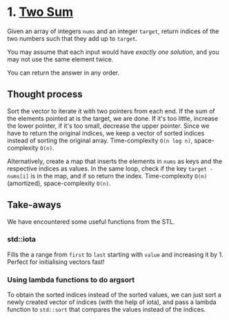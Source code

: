 # 1. [Two Sum](https://leetcode.com/problems/two-sum)

Given an array of integers `nums` and an integer `target`, return indices of the two numbers such that they add up to `target`.

You may assume that each input would have *exactly one solution*, and you may not use the same element twice.

You can return the answer in any order.

## Thought process

Sort the vector to iterate it with two pointers from each end. If the sum of the elements pointed at is the target, we are done. If it's too little, increase the lower pointer, if it's too small, decrease the upper pointer. Since we have to return the original indices, we keep a vector of sorted indices instead of sorting the original array. Time-complexity `O(n log n)`, space-complexity `O(n)`.

Alternatively, create a map that inserts the elements in `nums` as keys and the respective indices as values. In the same loop, check if the key `target - nums[i]` is in the map, and if so return the index. Time-complexity `O(n)` (amortized), space-complexity `O(n)`.

## Take-aways

We have encountered some useful functions from the STL.

### std::iota

Fills the a range from `first` to `last` starting with `value` and increasing it by 1. Perfect for initialising vectors fast!

### Using lambda functions to do argsort

To obtain the sorted indices instead of the sorted values, we can just sort a newly created vector of indices (with the help of iota), and pass a lambda function to `std::sort` that compares the values instead of the indices.